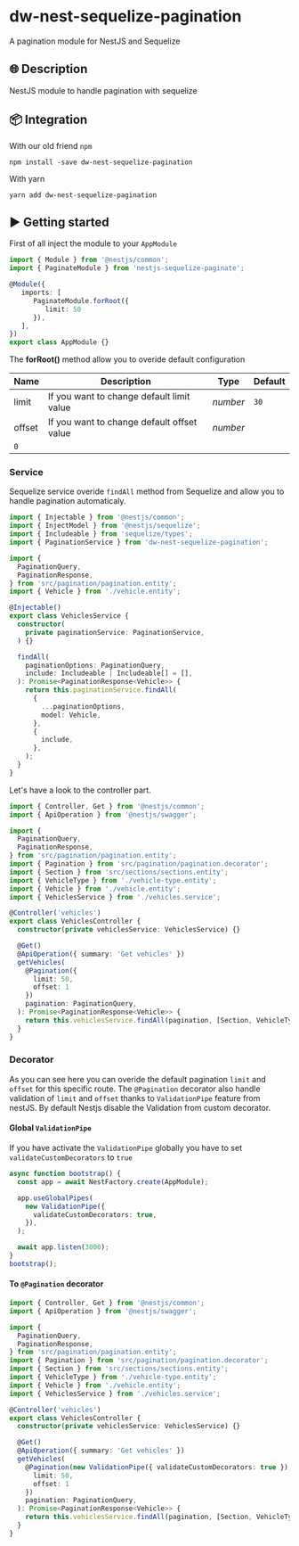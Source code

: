 # dw-nest-sequelize-pagination
A pagination module for NestJS and Sequelize

## 🌐 Description

NestJS module to handle pagination with sequelize

## 📦 Integration

With our old friend `npm`

```
npm install -save dw-nest-sequelize-pagination
```

With yarn

```
yarn add dw-nest-sequelize-pagination
```

## ▶️ Getting started

First of all inject the module to your `AppModule`

```ts
import { Module } from '@nestjs/common';
import { PaginateModule } from 'nestjs-sequelize-paginate';

@Module({
   imports: [
      PaginateModule.forRoot({
         limit: 50
      }),
   ],
})
export class AppModule {}
```

The **forRoot()** method allow you to overide default configuration

| Name          | Description                                       | Type                      | Default    |
| ------------- | ------------------------------------------------- | ------------------------- | ---------- |
| limit         | If you want to change default limit value         | _number_                  | `30`            |
| offset        | If you want to change default offset value        | _number_                  | 
`0`             |

### Service

Sequelize service overide `findAll` method from Sequelize and allow you to handle pagination automaticaly.

```ts
import { Injectable } from '@nestjs/common';
import { InjectModel } from '@nestjs/sequelize';
import { Includeable } from 'sequelize/types';
import { PaginationService } from 'dw-nest-sequelize-pagination';

import {
  PaginationQuery,
  PaginationResponse,
} from 'src/pagination/pagination.entity';
import { Vehicle } from './vehicle.entity';

@Injectable()
export class VehiclesService {
  constructor(
    private paginationService: PaginationService,
  ) {}

  findAll(
    paginationOptions: PaginationQuery,
    include: Includeable | Includeable[] = [],
  ): Promise<PaginationResponse<Vehicle>> {
    return this.paginationService.findAll(
      {
        ...paginationOptions,
        model: Vehicle,
      },
      {
        include,
      },
    );
  }
}
```

Let's have a look to the controller part.

```ts
import { Controller, Get } from '@nestjs/common';
import { ApiOperation } from '@nestjs/swagger';

import {
  PaginationQuery,
  PaginationResponse,
} from 'src/pagination/pagination.entity';
import { Pagination } from 'src/pagination/pagination.decorator';
import { Section } from 'src/sections/sections.entity';
import { VehicleType } from './vehicle-type.entity';
import { Vehicle } from './vehicle.entity';
import { VehiclesService } from './vehicles.service';

@Controller('vehicles')
export class VehiclesController {
  constructor(private vehiclesService: VehiclesService) {}

  @Get()
  @ApiOperation({ summary: 'Get vehicles' })
  getVehicles(
    @Pagination({
      limit: 50,
      offset: 1
    })
    pagination: PaginationQuery,
  ): Promise<PaginationResponse<Vehicle>> {
    return this.vehiclesService.findAll(pagination, [Section, VehicleType]);
  }
}
```

### Decorator 

As you can see here you can overide the default pagination `limit` and `offset` for this specific route. 
The `@Pagination` decorator also handle validation of `limit` and `offset` thanks to `ValidationPipe` feature from nestJS. By default Nestjs disable the Validation from custom decorator.

#### Global `ValidationPipe`

If you have activate the `ValidationPipe` globally you have to set `validateCustomDecorators` to `true`

```ts
async function bootstrap() {
  const app = await NestFactory.create(AppModule);

  app.useGlobalPipes(
    new ValidationPipe({
      validateCustomDecorators: true,
    }),
  );

  await app.listen(3000);
}
bootstrap();
```

#### To `@Pagination` decorator

```ts
import { Controller, Get } from '@nestjs/common';
import { ApiOperation } from '@nestjs/swagger';

import {
  PaginationQuery,
  PaginationResponse,
} from 'src/pagination/pagination.entity';
import { Pagination } from 'src/pagination/pagination.decorator';
import { Section } from 'src/sections/sections.entity';
import { VehicleType } from './vehicle-type.entity';
import { Vehicle } from './vehicle.entity';
import { VehiclesService } from './vehicles.service';

@Controller('vehicles')
export class VehiclesController {
  constructor(private vehiclesService: VehiclesService) {}

  @Get()
  @ApiOperation({ summary: 'Get vehicles' })
  getVehicles(
    @Pagination(new ValidationPipe({ validateCustomDecorators: true }), {
      limit: 50,
      offset: 1
    })
    pagination: PaginationQuery,
  ): Promise<PaginationResponse<Vehicle>> {
    return this.vehiclesService.findAll(pagination, [Section, VehicleType]);
  }
}
```
